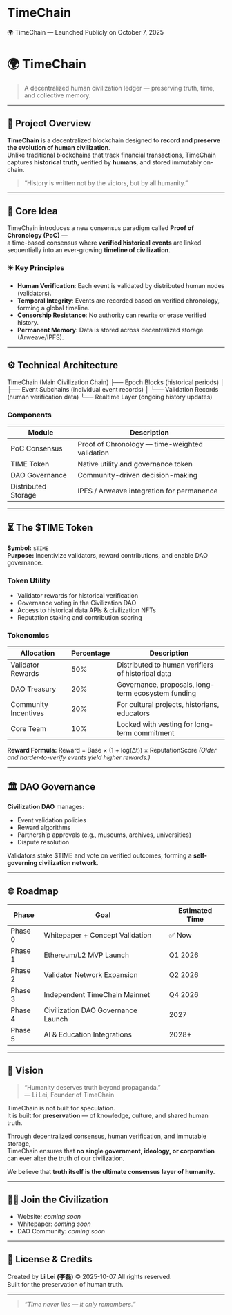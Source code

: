 # TimeChain
🌍 TimeChain — Launched Publicly on October 7, 2025
# 🌍 TimeChain

> A decentralized human civilization ledger — preserving truth, time, and collective memory.

---

## 🧭 Project Overview

**TimeChain** is a decentralized blockchain designed to **record and preserve the evolution of human civilization**.  
Unlike traditional blockchains that track financial transactions, TimeChain captures **historical truth**, verified by **humans**, and stored immutably on-chain.

> “History is written not by the victors, but by all humanity.”

---

## 🧩 Core Idea

TimeChain introduces a new consensus paradigm called **Proof of Chronology (PoC)** —  
a time-based consensus where **verified historical events** are linked sequentially into an ever-growing **timeline of civilization**.

### ✴️ Key Principles
- **Human Verification**: Each event is validated by distributed human nodes (validators).  
- **Temporal Integrity**: Events are recorded based on verified chronology, forming a global timeline.  
- **Censorship Resistance**: No authority can rewrite or erase verified history.  
- **Permanent Memory**: Data is stored across decentralized storage (Arweave/IPFS).  

---

## ⚙️ Technical Architecture
TimeChain (Main Civilization Chain)
├── Epoch Blocks (historical periods)
│    ├── Event Subchains (individual event records)
│    └── Validation Records (human verification data)
└── Realtime Layer (ongoing history updates)
### Components
| Module | Description |
|--------|--------------|
| PoC Consensus | Proof of Chronology — time-weighted validation |
| TIME Token | Native utility and governance token |
| DAO Governance | Community-driven decision-making |
| Distributed Storage | IPFS / Arweave integration for permanence |

---

## ⏳ The $TIME Token

**Symbol:** `$TIME`  
**Purpose:** Incentivize validators, reward contributions, and enable DAO governance.

### Token Utility
- Validator rewards for historical verification  
- Governance voting in the Civilization DAO  
- Access to historical data APIs & civilization NFTs  
- Reputation staking and contribution scoring  

### Tokenomics
| Allocation | Percentage | Description |
|-------------|-------------|-------------|
| Validator Rewards | 50% | Distributed to human verifiers of historical data |
| DAO Treasury | 20% | Governance, proposals, long-term ecosystem funding |
| Community Incentives | 20% | For cultural projects, historians, educators |
| Core Team | 10% | Locked with vesting for long-term commitment |

**Reward Formula:**
Reward = Base × (1 + log(Δt)) × ReputationScore
*(Older and harder-to-verify events yield higher rewards.)*

---

## 🏛 DAO Governance

**Civilization DAO** manages:
- Event validation policies  
- Reward algorithms  
- Partnership approvals (e.g., museums, archives, universities)  
- Dispute resolution  

Validators stake $TIME and vote on verified outcomes, forming a **self-governing civilization network**.

---

## 🌐 Roadmap

| Phase | Goal | Estimated Time |
|--------|------|----------------|
| Phase 0 | Whitepaper + Concept Validation | ✅ Now |
| Phase 1 | Ethereum/L2 MVP Launch | Q1 2026 |
| Phase 2 | Validator Network Expansion | Q2 2026 |
| Phase 3 | Independent TimeChain Mainnet | Q4 2026 |
| Phase 4 | Civilization DAO Governance Launch | 2027 |
| Phase 5 | AI & Education Integrations | 2028+ |

---

## 🔮 Vision

> “Humanity deserves truth beyond propaganda.”  
> — Li Lei, Founder of TimeChain

TimeChain is not built for speculation.  
It is built for **preservation** — of knowledge, culture, and shared human truth.

Through decentralized consensus, human verification, and immutable storage,  
TimeChain ensures that **no single government, ideology, or corporation** can ever alter the truth of our civilization.

We believe that **truth itself is the ultimate consensus layer of humanity**.

---

## 🧑‍🚀 Join the Civilization

- Website: _coming soon_  
- Whitepaper: _coming soon_  
- DAO Community: _coming soon_  

---

## 📜 License & Credits

Created by **Li Lei (李磊)** © 2025-10-07
All rights reserved.  
Built for the preservation of human truth.

---

> _“Time never lies — it only remembers.”_
